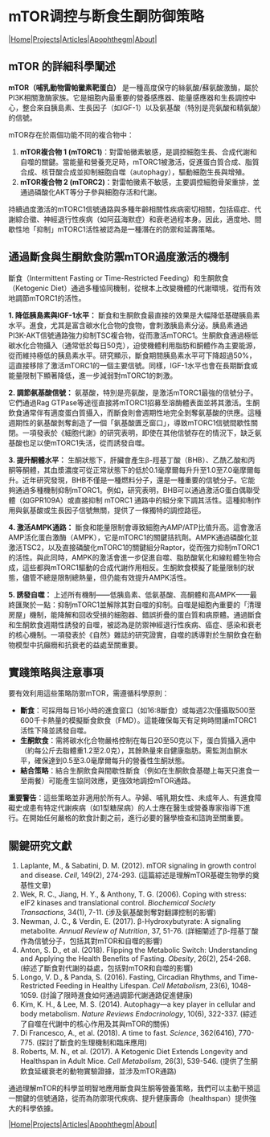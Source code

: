 # mTOR调控与断食生酮防御策略

|[Home](/README.md)|[Projects](/projects.md)|[Articles](/articles.md)|[Apophthegm](/apophthegm.md)|[About](/about.md)|

## **mTOR 的詳細科學闡述**

**mTOR（哺乳動物雷帕黴素靶蛋白）** 是一種高度保守的絲氨酸/蘇氨酸激酶，屬於PI3K相關激酶家族。它是細胞內最重要的營養感應器、能量感應器和生長調控中心，整合來自胰島素、生長因子（如IGF-1）以及氨基酸（特別是亮氨酸和精氨酸）的信號。

mTOR存在於兩個功能不同的複合物中：
1.  **mTOR複合物 1 (mTORC1)**：對雷帕黴素敏感，是調控細胞生長、合成代謝和自噬的關鍵。當能量和營養充足時，mTORC1被激活，促進蛋白質合成、脂質合成、核苷酸合成並抑制細胞自噬（autophagy），驅動細胞生長與增殖。
2.  **mTOR複合物 2 (mTORC2)**：對雷帕黴素不敏感，主要調控細胞骨架重排，並通過磷酸化AKT等分子參與細胞存活和代謝。

持續過度激活的mTORC1信號通路與多種年齡相關性疾病密切相關，包括癌症、代謝綜合徵、神經退行性疾病（如阿茲海默症）和衰老過程本身。因此，適度地、間歇性地「抑制」mTORC1活性被認為是一種潛在的防禦和延壽策略。

## **通過斷食與生酮飲食防禦mTOR過度激活的機制**

斷食（Intermittent Fasting or Time-Restricted Feeding）和生酮飲食（Ketogenic Diet）通過多種協同機制，從根本上改變機體的代謝環境，從而有效地調節mTORC1的活性。

**1. 降低胰島素與IGF-1水平：**
斷食和生酮飲食最直接的效果是大幅降低基礎胰島素水平。進食，尤其是富含碳水化合物的食物，會刺激胰島素分泌。胰島素通過PI3K-AKT信號通路強力抑制TSC複合物，從而激活mTORC1。生酮飲食通過極低碳水化合物攝入（通常低於每日50克），迫使機體利用脂肪和酮體作為主要能源，從而維持極低的胰島素水平。研究顯示，斷食期間胰島素水平可下降超過50%，這直接移除了激活mTORC1的一個主要信號。同樣，IGF-1水平也會在長期斷食或能量限制下顯著降低，進一步減弱對mTORC1的刺激。

**2. 調節氨基酸信號：**
氨基酸，特別是亮氨酸，是激活mTORC1最強的信號分子。它們通過Rag GTPase等途徑直接將mTORC1招募至溶酶體表面並將其激活。生酮飲食通常伴有適度蛋白質攝入，而斷食則會週期性地完全剝奪氨基酸的供應。這種週期性的氨基酸剝奪創造了一個「氨基酸匱乏窗口」，導致mTORC1信號間歇性關閉。一項發表於《細胞代謝》的研究表明，即使在其他信號存在的情況下，缺乏氨基酸也足以使mTORC1失活，從而誘發自噬。

**3. 提升酮體水平：**
生酮狀態下，肝臟會產生β-羥基丁酸（BHB）、乙酰乙酸和丙酮等酮體，其血漿濃度可從正常狀態下的低於0.1毫摩爾每升升至1.0至7.0毫摩爾每升。近年研究發現，BHB不僅是一種燃料分子，還是一種重要的信號分子。它能夠通過多種機制抑制mTORC1。例如，研究表明，BHB可以通過激活G蛋白偶聯受體（如GPR109A）或直接抑制 mTORC1 通路中的組分來下調其活性。這種抑制作用與氨基酸或生長因子信號無關，提供了一條獨特的調控路徑。

**4. 激活AMPK通路：**
斷食和能量限制會導致細胞內AMP/ATP比值升高。這會激活AMP活化蛋白激酶（AMPK），它是mTORC1的關鍵拮抗劑。AMPK通過磷酸化並激活TSC2，以及直接磷酸化mTORC1的關鍵組分Raptor，從而強力抑制mTORC1的活性。與此同時，AMPK的激活會進一步促進自噬、脂肪酸氧化和線粒體生物合成，這些都與mTORC1驅動的合成代謝作用相反。生酮飲食模擬了能量限制的狀態，儘管不總是限制總熱量，但仍能有效提升AMPK活性。

**5. 誘發自噬：**
上述所有機制——低胰島素、低氨基酸、高酮體和高AMPK——最終匯聚於一點：抑制mTORC1並解除其對自噬的抑制。自噬是細胞內重要的「清理房屋」機制，能降解和回收受損的細胞器、錯誤折疊的蛋白質和病原體。通過斷食和生酮飲食週期性誘發的自噬，被認為是防禦神經退行性疾病、癌症、感染和衰老的核心機制。一項發表於《自然》雜誌的研究證實，自噬的誘導對於生酮飲食在動物模型中抗癲癇和抗衰老的益處至關重要。

## **實踐策略與注意事項**

要有效利用這些策略防禦mTOR，需遵循科學原則：
-   **斷食**：可採用每日16小時的進食窗口（如16:8斷食）或每週2次僅攝取500至600千卡熱量的模擬斷食飲食（FMD）。這能確保每天有足夠時間讓mTORC1活性下降並誘發自噬。
-   **生酮飲食**：需將碳水化合物嚴格控制在每日20至50克以下，蛋白質攝入適中（約每公斤去脂體重1.2至2.0克），其餘熱量來自健康脂肪。需監測血酮水平，確保達到0.5至3.0毫摩爾每升的營養性生酮狀態。
-   **結合策略**：結合生酮飲食與間歇性斷食（例如在生酮飲食基礎上每天只進食一至兩餐）可能產生協同效應，更強效地調控mTOR通路。

**重要警告**：這些策略並非適用於所有人。孕婦、哺乳期女性、未成年人、有進食障礙史或患有特定代謝疾病（如1型糖尿病）的人士應在醫生或營養專家指導下進行。在開始任何嚴格的飲食計劃之前，進行必要的醫學檢查和諮詢至關重要。

## **關鍵研究文獻**

1.  Laplante, M., & Sabatini, D. M. (2012). mTOR signaling in growth control and disease. *Cell*, 149(2), 274-293. (這篇綜述是理解mTOR基礎生物學的奠基性文章)
2.  Wek, R. C., Jiang, H. Y., & Anthony, T. G. (2006). Coping with stress: eIF2 kinases and translational control. *Biochemical Society Transactions*, 34(1), 7-11. (涉及氨基酸剝奪對翻譯控制的影響)
3.  Newman, J. C., & Verdin, E. (2017). β-Hydroxybutyrate: A signaling metabolite. *Annual Review of Nutrition*, 37, 51-76. (詳細闡述了β-羥基丁酸作為信號分子，包括其對mTOR和自噬的影響)
4.  Anton, S. D., et al. (2018). Flipping the Metabolic Switch: Understanding and Applying the Health Benefits of Fasting. *Obesity*, 26(2), 254-268. (綜述了斷食對代謝的益處，包括對mTOR和自噬的影響)
5.  Longo, V. D., & Panda, S. (2016). Fasting, Circadian Rhythms, and Time-Restricted Feeding in Healthy Lifespan. *Cell Metabolism*, 23(6), 1048-1059. (討論了限時進食如何通過調節代謝通路促進健康)
6.  Kim, K. H., & Lee, M. S. (2014). Autophagy—a key player in cellular and body metabolism. *Nature Reviews Endocrinology*, 10(6), 322-337. (綜述了自噬在代謝中的核心作用及其與mTOR的關係)
7.  Di Francesco, A., et al. (2018). A time to fast. *Science*, 362(6416), 770-775. (探討了斷食的生理機制和臨床應用)
8.  Roberts, M. N., et al. (2017). A Ketogenic Diet Extends Longevity and Healthspan in Adult Mice. *Cell Metabolism*, 26(3), 539-546. (提供了生酮飲食延緩衰老的動物實驗證據，並涉及mTOR通路)

通過理解mTOR的科學並明智地應用斷食與生酮等營養策略，我們可以主動干預這一關鍵的信號通路，從而為防禦現代疾病、提升健康壽命（healthspan）提供強大的科學依據。

|[Home](/README.md)|[Projects](/projects.md)|[Articles](/articles.md)|[Apophthegm](/apophthegm.md)|[About](/about.md)|
